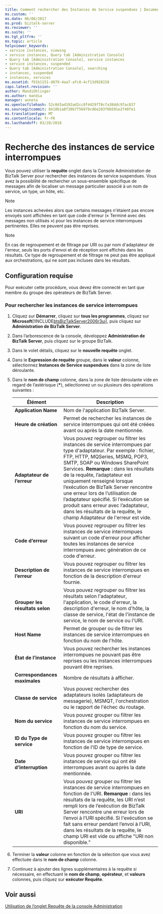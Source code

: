 ```yaml
---
title: Comment rechercher des Instances de Service suspendues | Documents Microsoft
ms.custom: ''
ms.date: 06/08/2017
ms.prod: biztalk-server
ms.reviewer: ''
ms.suite: ''
ms.tgt_pltfrm: ''
ms.topic: article
helpviewer_keywords:
- service instances, viewing
- service instances, Query tab [Administration Console]
- Query tab [Administration Console], service instances
- service instances, suspended
- Query tab [Administration Console], searching
- instances, suspended
- instances, services
ms.assetid: f91b1151-d879-4aa7-afc8-4cf13d928158
caps.latest.revision: ''
author: MandiOhlinger
ms.author: mandia
manager: anneta
ms.openlocfilehash: 52c0d3ad192ad2cc8f4429f78cfa38ddc97ac837
ms.sourcegitcommit: 8418b1a8f38b7f56979cd6e203f0b591e2f40fe1
ms.translationtype: MT
ms.contentlocale: fr-FR
ms.lasthandoff: 03/28/2018
---
```

# <a name="how-to-search-for-suspended-service-instances"></a>Recherche des instances de service interrompues
Vous pouvez utiliser la **requête** onglet dans la Console Administration de BizTalk Server pour rechercher des instances de service suspendues. Vous avez la possibilité de rechercher un sous-ensemble spécifique de messages afin de localiser un message particulier associé à un nom de service, un type, un hôte, etc.  
  
> [!NOTE]
>  Les instances achevées alors que certains messages n'étaient pas encore envoyés sont affichées en tant que code d'erreur (« Terminé avec des messages non utilisés ») pour les instances de service interrompues pertinentes. Elles ne peuvent pas être reprises.  
  
> [!NOTE]
>  En cas de regroupement et de filtrage par URI ou par nom d'adaptateur de l'erreur, seuls les ports d'envoi et de réception sont affichés dans les résultats. Ce type de regroupement et de filtrage ne peut pas être appliqué aux orchestrations, qui ne sont pas incluses dans les résultats.  
  
## <a name="prerequisites"></a>Configuration requise  
 Pour exécuter cette procédure, vous devez être connecté en tant que membre du groupe des opérateurs de BizTalk Server.  
  
### <a name="to-search-for-suspended-service-instances"></a>Pour rechercher les instances de service interrompues  
  
1.  Cliquez sur **Démarrer**, cliquez sur **tous les programmes**, cliquez sur **Microsoft**[!INCLUDE[btsBizTalkServer2006r3ui](../includes/btsbiztalkserver2006r3ui-md.md)], puis cliquez sur **Administration de BizTalk Server**.  
  
2.  Dans l’arborescence de la console, développez **Administration de BizTalk Server**, puis cliquez sur le groupe BizTalk.  
  
3.  Dans le volet détails, cliquez sur le **nouvelle requête** onglet.  
  
4.  Dans le **Expression de requête** groupe, dans le **valeur** colonne, sélectionnez **Instances de Service suspendues** dans la zone de liste déroulante.  
  
5.  Dans le **nom de champ** colonne, dans la zone de liste déroulante vide en regard de l’astérisque (**\***), sélectionnez un ou plusieurs des opérations suivantes :  
  
    |Élément| Description|  
    |----------|-----------------|  
    |**Application Name**|Nom de l'application BizTalk Server.|  
    |**Heure de création**|Permet de rechercher les instances de service interrompues qui ont été créées avant ou après la date mentionnée.|  
    |**Adaptateur de l’erreur**|Vous pouvez regrouper ou filtrer les instances de service interrompues par type d'adaptateur. Par exemple : fichier, FTP, HTTP, MQSeries, MSMQ, POP3, SMTP, SOAP ou Windows SharePoint Services. **Remarque :** dans les résultats de la requête, l’adaptateur est uniquement renseigné lorsque l’exécution de BizTalk Server rencontre une erreur lors de l’utilisation de l’adaptateur spécifié. Si l’exécution se produit sans erreur avec l’adaptateur, dans les résultats de la requête, le champ Adaptateur de l'erreur est vide.|  
    |**Code d’erreur**|Vous pouvez regrouper ou filtrer les instances de service interrompues suivant un code d'erreur pour afficher toutes les instances de service interrompues avec génération de ce code d'erreur.|  
    |**Description de l’erreur**|Vous pouvez regrouper ou filtrer les instances de service interrompues en fonction de la description d'erreur fournie.|  
    |**Grouper les résultats selon**|Vous pouvez regrouper ou filtrer les résultats selon l'adaptateur, l'application, le code d'erreur, la description d'erreur, le nom d'hôte, la classe de service, l'état de l'instance de service, le nom de service ou l'URI.|  
    |**Host Name**|Permet de grouper ou de filtrer les instances de service interrompues en fonction du nom de l'hôte.|  
    |**État de l’instance**|Vous pouvez rechercher les instances interrompues ne pouvant pas être reprises ou les instances interrompues pouvant être reprises.|  
    |**Correspondances maximales**|Nombre de résultats à afficher.|  
    |**Classe de service**|Vous pouvez rechercher des adaptateurs isolés (adaptateurs de messagerie), MSMQT, l'orchestration ou le rapport de l'échec du routage.|  
    |**Nom du service**|Vous pouvez grouper ou filtrer les instances de service interrompues en fonction du nom du service.|  
    |**ID du Type de service**|Vous pouvez grouper ou filtrer les instances de service interrompues en fonction de l'ID de type de service.|  
    |**Date d’interruption**|Vous pouvez grouper ou filtrer les instances de service qui ont été interrompues avant ou après la date mentionnée.|  
    |**URI**|Vous pouvez grouper ou filtrer les instances de service interrompues en fonction de l'URI. **Remarque :** dans les résultats de la requête, les URI n’est rempli lors de l’exécution de BizTalk Server rencontre une erreur lors de l’envoi à l’URI spécifié. Si l'exécution se fait sans erreur pendant l’envoi à l’URI, dans les résultats de la requête, le champ URI est vide ou affiche "URI non disponible."|  
  
6.  Terminer la **valeur** colonne en fonction de la sélection que vous avez effectuée dans le **nom de champ** colonne.  
  
7.  Continuez à ajouter des lignes supplémentaires à la requête si nécessaire, en effectuant le **nom de champ**, **opérateur**, et **valeurs** colonnes, puis cliquez sur **exécuter Requête**.  
  
## <a name="see-also"></a>Voir aussi  
 [Utilisation de l’onglet Requête de la console Administration](../core/using-the-administration-console-query-tab.md)